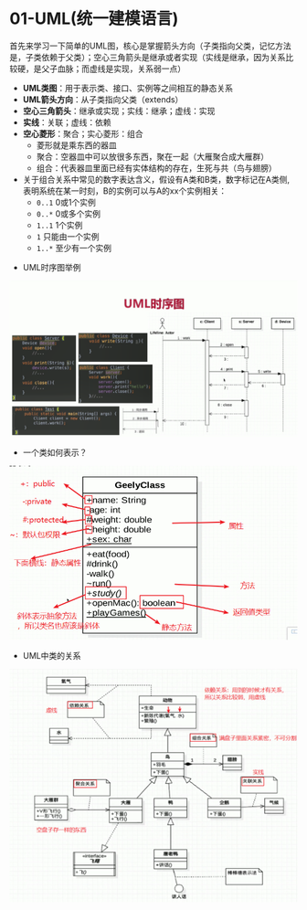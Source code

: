 # 01-UML(统一建模语言)

首先来学习一下简单的UML图，核心是掌握箭头方向（子类指向父类，记忆方法是，子类依赖于父类）；空心三角箭头是继承或者实现（实线是继承，因为关系比较硬，是父子血脉；而虚线是实现，关系弱一点）

- <b>UML类图</b>：用于表示类、接口、实例等之间相互的静态关系
- <b>UML箭头方向</b>：从子类指向父类（extends）
- <b>空心三角箭头</b>：继承或实现；实线：继承；虚线：实现
- <b>实线</b>：关联；虚线：依赖
- <b>空心菱形</b>：聚合；实心菱形：组合
    - 菱形就是乘东西的器皿
    - 聚合：空器皿中可以放很多东西，聚在一起（大雁聚合成大雁群）
    - 组合：代表器皿里面已经有实体结构的存在，生死与共（鸟与翅膀）
- 关于组合关系中常见的数字表达含义，假设有A类和B类，数字标记在A类侧,表明系统在某一时刻，B的实例可以与A的xx个实例相关：
    - `0..1`    0或1个实例
    - `0..*`    0或多个实例
    - `1..1`    1个实例
    - `1`       只能由一个实例
    - `1..*`    至少有一个实例
* UML时序图举例

<div align="center">
    <img src="../pic/pattern/uml1-1.png" >
</div>



* 一个类如何表示？

<div align="center">
    <img src="../pic/pattern/uml1-2.png" >
</div>


* UML中类的关系

<div align="center">
    <img src="../pic/pattern/uml1-3.png" >
</div>
